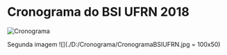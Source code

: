 # Cronograma do BSI UFRN 2018

![Cronograma](D:\CronogramaBSI)

<p> Segunda imagem
![](./D:/Cronograma/CronogramaBSIUFRN.jpg = 100x50)